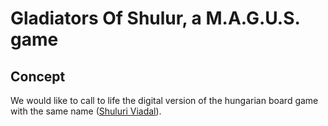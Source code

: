 # Gladiators Of Shulur, a M.A.G.U.S. game

## Concept
We would like to call to life the digital version of the hungarian board game with the same name ([Shuluri Viadal](https://www.deltavision.hu/shuluri-viadal/)).
